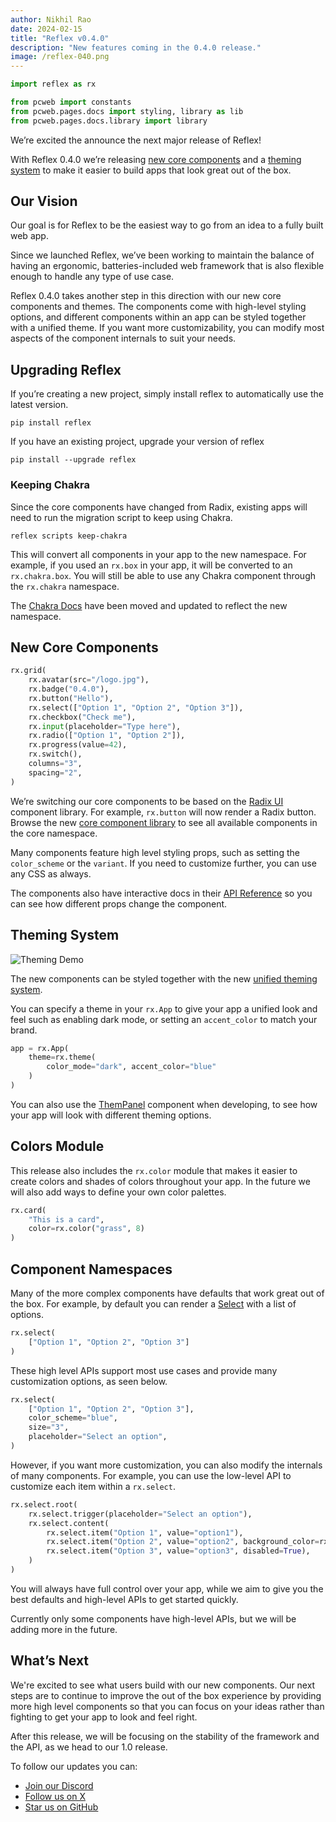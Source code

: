 ```yaml
---
author: Nikhil Rao
date: 2024-02-15
title: "Reflex v0.4.0"
description: "New features coming in the 0.4.0 release."
image: /reflex-040.png
---
```


```python exec
import reflex as rx

from pcweb import constants
from pcweb.pages.docs import styling, library as lib
from pcweb.pages.docs.library import library
```

We’re excited the announce the next major release of Reflex! 

With Reflex 0.4.0 we’re releasing [new core components]({library.path}) and a [theming system]({styling.theming.path}) to make it easier to build apps that look great out of the box.

## Our Vision

Our goal is for Reflex to be the easiest way to go from an idea to a fully built web app.

Since we launched Reflex, we’ve been working to maintain the balance of having an ergonomic, batteries-included web framework that is also flexible enough to handle any type of use case.

Reflex 0.4.0 takes another step in this direction with our new core components and themes.
The components come with high-level styling options, and different components within an app can be styled together with a unified theme.
If you want more customizability, you can modify most aspects of the component internals to suit your needs.

## Upgrading Reflex

If you’re creating a new project, simply install reflex to automatically use the latest version.

```text
pip install reflex
```

If you have an existing project, upgrade your version of reflex

```text
pip install --upgrade reflex
```

### Keeping Chakra

Since the core components have changed from Radix, existing apps will need to run the migration script to keep using Chakra.

```text
reflex scripts keep-chakra
```

This will convert all components in your app to the new namespace.
For example, if you used an `rx.box` in your app, it will be converted to an `rx.chakra.box`.
You will still be able to use any Chakra component through the `rx.chakra` namespace. 

The [Chakra Docs]({lib.chakra.datadisplay.badge.path}) have been moved and updated to reflect the new namespace.

## New Core Components

```python demo box
rx.grid(
    rx.avatar(src="/logo.jpg"),
    rx.badge("0.4.0"),
    rx.button("Hello"),
    rx.select(["Option 1", "Option 2", "Option 3"]),
    rx.checkbox("Check me"),
    rx.input(placeholder="Type here"),
    rx.radio(["Option 1", "Option 2"]),
    rx.progress(value=42),
    rx.switch(),
    columns="3",
    spacing="2",
)
```

We’re switching our core components to be based on the [Radix UI](https://www.radix-ui.com) component library. For example, `rx.button` will now render a Radix button. Browse the new [core component library]({library.path}) to see all available components in the core namespace.

Many components feature high level styling props, such as setting the `color_scheme` or the `variant`. If you need to customize further, you can use any CSS as always.

The components also have interactive docs in their [API Reference]({lib.forms.button.path}#api-reference) so you can see how different props change the component.

## Theming System

![Theming Demo](/dashboard.gif)

The new components can be styled together with the new [unified theming system]({styling.theming.path}).

You can specify a theme in your `rx.App` to give your app a unified look and feel such as enabling dark mode, or setting an `accent_color` to match your brand.

```python
app = rx.App(
	theme=rx.theme(
	    color_mode="dark", accent_color="blue"
	)
)
```

You can also use the [ThemPanel]({lib.theming.theme_panel.path}) component when developing, to see how your app will look with different theming options.

## Colors Module

This release also includes the `rx.color` module that makes it easier to create colors and shades of colors throughout your app. In the future we will also add ways to define your own color palettes.

```python demo
rx.card(
    "This is a card",
    color=rx.color("grass", 8)
)
```

## Component Namespaces

Many of the more complex components have defaults that work great out of the box. For example, by default you can render a [Select]({lib.forms.select.path}) with a list of options.

```python demo
rx.select(
    ["Option 1", "Option 2", "Option 3"]
)
```

These high level APIs support most use cases and provide many customization options, as seen below.

```python demo
rx.select(
    ["Option 1", "Option 2", "Option 3"],
    color_scheme="blue",
    size="3",
    placeholder="Select an option",
)
```

However, if you want more customization, you can also modify the internals of many components. For example, you can use the low-level API to customize each item within a `rx.select`.

```python demo
rx.select.root(
    rx.select.trigger(placeholder="Select an option"),
    rx.select.content(
        rx.select.item("Option 1", value="option1"),
        rx.select.item("Option 2", value="option2", background_color=rx.color("red")),
        rx.select.item("Option 3", value="option3", disabled=True),
    )
)
```

You will always have full control over your app, while we aim to give you the best defaults and high-level APIs to get started quickly.

Currently only some components have high-level APIs, but we will be adding more in the future.

## What’s Next

We're excited to see what users build with our new components.
Our next steps are to continue to improve the out of the box experience by providing more high level components so that you can focus on your ideas rather than fighting to get your app to look and feel right.

After this release, we will be focusing on the stability of the framework and the API, as we head to our 1.0 release.

To follow our updates you can:

* [Join our Discord]({constants.DISCORD_URL})
* [Follow us on X]({constants.TWITTER_URL})
* [Star us on GitHub]({constants.GITHUB_URL})
